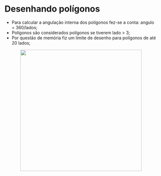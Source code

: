 # Desenhando polígonos
* Para calcular a angulação interna dos polígonos fez-se a conta: angulo = 360/lados;
* Polígonos são considerados polígonos se tiverem lado > 3;
* Por questão de memória fiz um limite de desenho para polígonos de até 20 lados;

<p align = 'center'>
<img width = '400' src = 'assets/ezgif.com-gif-maker (1).gif'> 
</p>
